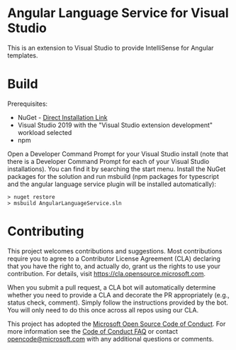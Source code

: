 # Angular Language Service for Visual Studio

This is an extension to Visual Studio to provide IntelliSense for Angular templates.

# Build

Prerequisites:
- NuGet - [Direct Installation Link](https://dist.nuget.org/win-x86-commandline/latest/nuget.exe)
- Visual Studio 2019 with the "Visual Studio extension development" workload selected
- npm

Open a Developer Command Prompt for your Visual Studio install (note that there is a Developer Command Prompt for each of your Visual Studio installations). You can find it by searching the start menu. Install the NuGet packages for the solution and run msbuild (npm packages for typescript and the angular language service plugin will be installed automatically):

```
> nuget restore
> msbuild AngularLanguageService.sln
```

# Contributing

This project welcomes contributions and suggestions.  Most contributions require you to agree to a
Contributor License Agreement (CLA) declaring that you have the right to, and actually do, grant us
the rights to use your contribution. For details, visit https://cla.opensource.microsoft.com.

When you submit a pull request, a CLA bot will automatically determine whether you need to provide
a CLA and decorate the PR appropriately (e.g., status check, comment). Simply follow the instructions
provided by the bot. You will only need to do this once across all repos using our CLA.

This project has adopted the [Microsoft Open Source Code of Conduct](https://opensource.microsoft.com/codeofconduct/).
For more information see the [Code of Conduct FAQ](https://opensource.microsoft.com/codeofconduct/faq/) or
contact [opencode@microsoft.com](mailto:opencode@microsoft.com) with any additional questions or comments.
